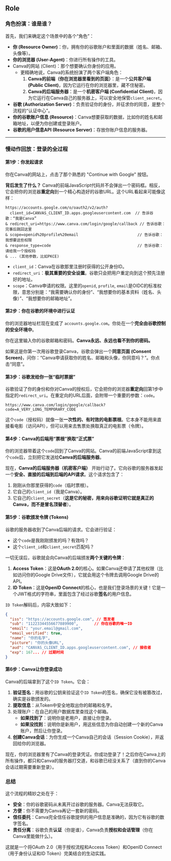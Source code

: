 ## Role

### 角色扮演：谁是谁？

首先，我们来确定这个场景中的各个“角色”：

- **你 (Resource Owner)**：你，拥有你的谷歌账户和里面的数据（姓名、邮箱、头像等）。
- **你的浏览器 (User-Agent)**：你进行所有操作的工具。
- Canva的网站 (Client)：那个想要确认你身份的应用。
  - 更精确地说，Canva的系统扮演了两个客户端角色：
    1. **Canva的前端（你在浏览器里看到的页面）**：是一个**公共客户端 (Public Client)**，因为它运行在你的浏览器里，藏不住秘密。
    2. **Canva的后端服务器**：是一个**机密客户端 (Confidential Client)**，因为它运行在Canva自己的服务器上，可以安全地保管`client_secret`。
- **谷歌 (Authorization Server)**：负责验证你的身份，并征求你的同意，是整个流程的“认证中心”。
- **你的谷歌账户信息 (Resource)**：Canva想要获取的数据，比如你的姓名和邮箱地址，以便为你创建或登录账户。
- **谷歌的用户信息API (Resource Server)**：存放你账户信息的服务器。

------

### 慢动作回放：登录的全过程

#### 第1步：你发起请求

你在Canva的网站上，点击了那个熟悉的 "Continue with Google" 按钮。

**背后发生了什么？**
Canva的前端JavaScript代码并不会弹出一个密码框。相反，它会把你的浏览器**重定向**到一个精心构造好的谷歌URL。这个URL看起来可能像这样：

```
https://accounts.google.com/o/oauth2/v2/auth?
  client_id=CANVAS_CLIENT_ID.apps.googleusercontent.com  // 告诉谷歌：“我是Canva”
& redirect_uri=https://www.canva.com/login/google/callback // 告诉谷歌：完事后跳回这里
& scope=openid%20profile%20email                          // 告诉谷歌：我想要这些权限
& response_type=code                                      // 告诉谷歌：请给我一个授权码
& ... (其他参数，比如PKCE)
```

- `client_id`：Canva在谷歌那里注册时获得的公开身份ID。
- `redirect_uri`：**极其重要的安全设置**。谷歌只会把用户重定向到这个预先注册好的地址。
- `scope`：Canva申请的权限。这里的`openid`, `profile`, `email`是OIDC的标准权限，意思分别是：“我需要确认你的身份”、“我想要你的基本资料（姓名、头像）”、“我想要你的邮箱地址”。

#### 第2步：你在谷歌的环境中进行认证

你的浏览器地址栏现在变成了 `accounts.google.com`。你处在一个**完全由谷歌控制的安全环境中**。

你在这里输入你的谷歌邮箱和密码。**Canva永远、永远也看不到你的密码。**

如果这是你第一次用谷歌登录Canva，谷歌会弹出一个**同意页面 (Consent Screen)**，问你：“Canva申请获取你的姓名、邮箱和头像，你同意吗？”。你点击“同意”。

#### 第3步：谷歌发给你一张“临时票据”

谷歌验证了你的身份和你对Canva的授权后，它会把你的浏览器**重定向**回第1步中指定的`redirect_uri`。在重定向的URL后面，会附带一个重要的参数：`code`。

```
https://www.canva.com/login/google/callback?code=A_VERY_LONG_TEMPORARY_CODE
```

这个`code`（授权码）就像一张**一次性的、有时效的电影票根**。它本身不能用来直接看电影（访问API），但可以用来去售票处换取真正的电影票（令牌）。

#### 第4步：Canva的后端用“票根”换取“正式票”

你的浏览器带着这个`code`回到了Canva的网站。Canva的前端JavaScript拿到这个`code`后，立刻把它发送给**Canva的后端服务器**。

现在，**Canva的后端服务器（机密客户端）** 开始行动了。它向谷歌的服务器发起一个**安全、直接的后端到后端的API请求**。这个请求包含了：

1. 刚刚从你那里获得的`code`（临时票根）。
2. 它自己的`client_id`（我是Canva）。
3. 它自己的`client_secret`（**这是它的秘密，用来向谷歌证明它就是真正的Canva，而不是冒名顶替者**）。

#### 第5步：谷歌颁发令牌 (Tokens)

谷歌的服务器收到了Canva后端的请求。它会进行验证：

- 这个`code`是我刚刚颁发的吗？有效吗？
- 这个`client_id`和`client_secret`匹配吗？

一切无误后，谷歌就会向Canva的后端颁发**两个关键的令牌**：

1. **Access Token**：这是**OAuth 2.0**的核心。如果Canva还申请了其他权限（比如访问你的Google Drive文件），它就会用这个令牌去调用Google Drive的API。
2. **ID Token**：这是**OpenID Connect**的核心，也是我们登录场景的关键！它是一个JWT格式的字符串，里面包含了经过谷歌**签名**的用户信息。

`ID Token`解码后，内容大致如下：

```json
{
  "iss": "https://accounts.google.com", // 签发者
  "sub": "11223344556677889900",       // 你在谷歌的唯一ID
  "email": "your.email@gmail.com",
  "email_verified": true,
  "name": "你的名字",
  "picture": "你的头像URL",
  "aud": "CANVAS_CLIENT_ID.apps.googleusercontent.com", // 接收者
  "exp": 167... // 过期时间
}
```

#### 第6步：Canva让你登录成功

Canva的后端拿到了这个`ID Token`。它会：

1. **验证签名**：用谷歌的公钥来验证这个`ID Token`的签名，确保它没有被篡改过，确实是谷歌颁发的。
2. **提取信息**：从Token中安全地取出你的邮箱和名字。
3. 处理账户：在自己的用户数据库里查找这个邮箱。
   - **如果找到了**：说明你是老用户，直接让你登录。
   - **如果没找到**：说明你是新用户，用这些信息为你自动创建一个新的Canva账户，然后让你登录。
4. **创建Canva会话**：为你生成一个Canva自己的会话（Session Cookie），并返回给你的浏览器。

现在，你的浏览器里有了Canva的登录凭证。你成功登录了！之后你在Canva上的所有操作，都只和Canva的服务器打交道，和谷歌已经没关系了（直到你的Canva会话过期需要重新登录）。

### 总结

这个流程的精妙之处在于：

- **安全**：你的谷歌密码从未离开过谷歌的服务器。Canva无法获取它。
- **方便**：你不需要为Canva再记一套新的密码。
- **信任委托**：Canva完全信任谷歌提供的用户信息是准确的，因为它有谷歌的数字签名。
- **责任分离**：谷歌负责**认证**（你是谁），Canva负责**授权和会话管理**（你在Canva里能做什么）。

这就是一个将OAuth 2.0（用于授权流程和Access Token）和OpenID Connect（用于身份认证和ID Token）完美结合的生动实践。